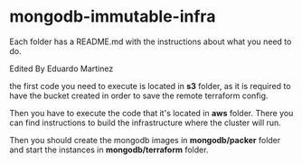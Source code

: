# mongodb-immutable-infra

Each folder has a README.md with the instructions about what you need to do.

Edited By Eduardo Martinez

the first code you need to execute is located in **s3** folder, as it is required to have the bucket created in order to save the remote terraform config.

Then you have to execute the code that it's located in **aws** folder. There you can find instructions to build the infrastructure where the cluster will run.

Then you should create the mongodb images in **mongodb/packer** folder and start the instances in **mongodb/terraform** folder.
